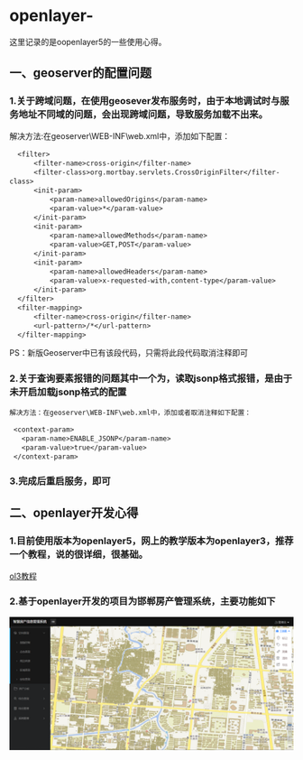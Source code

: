 # openlayer-
这里记录的是oopenlayer5的一些使用心得。
## 一、geoserver的配置问题
### 1.关于跨域问题，在使用geosever发布服务时，由于本地调试时与服务地址不同域的问题，会出现跨域问题，导致服务加载不出来。
  解决方法:在geoserver\WEB-INF\web.xml中，添加如下配置：
  ```
    <filter>
        <filter-name>cross-origin</filter-name>
        <filter-class>org.mortbay.servlets.CrossOriginFilter</filter-class>
        <init-param>
            <param-name>allowedOrigins</param-name>
            <param-value>*</param-value>
        </init-param>
        <init-param>
            <param-name>allowedMethods</param-name>
            <param-value>GET,POST</param-value>
        </init-param>
        <init-param>
            <param-name>allowedHeaders</param-name>
            <param-value>x-requested-with,content-type</param-value>
        </init-param>
    </filter>
    <filter-mapping>
        <filter-name>cross-origin</filter-name>
        <url-pattern>/*</url-pattern>
    </filter-mapping>
   ```
  PS：新版Geoserver中已有该段代码，只需将此段代码取消注释即可
  
### 2.关于查询要素报错的问题其中一个为，读取jsonp格式报错，是由于未开启加载jsonp格式的配置
    解决方法：在geoserver\WEB-INF\web.xml中，添加或者取消注释如下配置：
  ```
   <context-param>
     <param-name>ENABLE_JSONP</param-name>
     <param-value>true</param-value>
   </context-param>
  ```
### 3.完成后重启服务，即可
## 二、openlayer开发心得
### 1.目前使用版本为openlayer5，网上的教学版本为openlayer3，推荐一个教程，说的很详细，很基础。
  [ol3教程](https://weilin.me/ol3-primer)
### 2.基于openlayer开发的项目为邯郸房产管理系统，主要功能如下
 ![主界面.png](https://github.com/mainblade/openlayer-/blob/master/image/%E4%B8%BB%E7%95%8C%E9%9D%A2.png)
 
